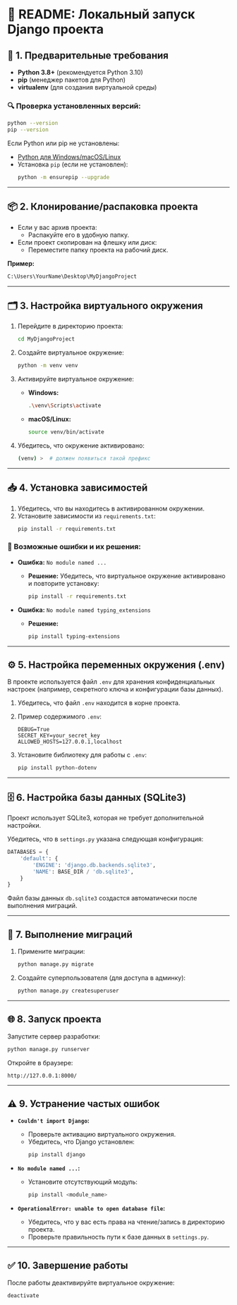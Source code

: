 
# 📄 README: Локальный запуск Django проекта


## 🚀 **1. Предварительные требования**

- **Python 3.8+** (рекомендуется Python 3.10)
- **pip** (менеджер пакетов для Python)
- **virtualenv** (для создания виртуальной среды)

### 🔍 Проверка установленных версий:
```bash
python --version
pip --version
```

Если Python или pip не установлены:
- [Python для Windows/macOS/Linux](https://www.python.org/downloads/)
- Установка `pip` (если не установлен):
  ```bash
  python -m ensurepip --upgrade
  ```

---

## 📦 **2. Клонирование/распаковка проекта**

- Если у вас архив проекта:
  - Распакуйте его в удобную папку.
- Если проект скопирован на флешку или диск:
  - Переместите папку проекта на рабочий диск.

**Пример:**
```bash
C:\Users\YourName\Desktop\MyDjangoProject
```

---

## 🗂️ **3. Настройка виртуального окружения**

1. Перейдите в директорию проекта:
   ```bash
   cd MyDjangoProject
   ```

2. Создайте виртуальное окружение:
   ```bash
   python -m venv venv
   ```

3. Активируйте виртуальное окружение:
   - **Windows:**
     ```bash
     .\venv\Scripts\activate
     ```
   - **macOS/Linux:**
     ```bash
     source venv/bin/activate
     ```

4. Убедитесь, что окружение активировано:
   ```bash
   (venv) >  # должен появиться такой префикс
   ```

---

## 📥 **4. Установка зависимостей**

1. Убедитесь, что вы находитесь в активированном окружении.
2. Установите зависимости из `requirements.txt`:
   ```bash
   pip install -r requirements.txt
   ```

### 🚨 Возможные ошибки и их решения:
- **Ошибка:** `No module named ...`
  - **Решение:** Убедитесь, что виртуальное окружение активировано и повторите установку:
    ```bash
    pip install -r requirements.txt
    ```

- **Ошибка:** `No module named typing_extensions`
  - **Решение:**
    ```bash
    pip install typing-extensions
    ```

---

## ⚙️ **5. Настройка переменных окружения (.env)**

В проекте используется файл `.env` для хранения конфиденциальных настроек (например, секретного ключа и конфигурации базы данных).

1. Убедитесь, что файл `.env` находится в корне проекта.
2. Пример содержимого `.env`:
   ```env
   DEBUG=True
   SECRET_KEY=your_secret_key
   ALLOWED_HOSTS=127.0.0.1,localhost
   ```

3. Установите библиотеку для работы с `.env`:
   ```bash
   pip install python-dotenv
   ```

---

## 🗄️ **6. Настройка базы данных (SQLite3)**

Проект использует SQLite3, которая не требует дополнительной настройки.

Убедитесь, что в `settings.py` указана следующая конфигурация:
```python
DATABASES = {
    'default': {
        'ENGINE': 'django.db.backends.sqlite3',
        'NAME': BASE_DIR / 'db.sqlite3',
    }
}
```

Файл базы данных `db.sqlite3` создастся автоматически после выполнения миграций.

---

## 🔄 **7. Выполнение миграций**

1. Примените миграции:
   ```bash
   python manage.py migrate
   ```

2. Создайте суперпользователя (для доступа в админку):
   ```bash
   python manage.py createsuperuser
   ```

---

## 🌐 **8. Запуск проекта**

Запустите сервер разработки:
```bash
python manage.py runserver
```

Откройте в браузере:
```
http://127.0.0.1:8000/
```

---

## ⚠️ **9. Устранение частых ошибок**

- **`Couldn't import Django`:**
  - Проверьте активацию виртуального окружения.
  - Убедитесь, что Django установлен:
    ```bash
    pip install django
    ```

- **`No module named ...`:**
  - Установите отсутствующий модуль:
    ```bash
    pip install <module_name>
    ```

- **`OperationalError: unable to open database file`:**
  - Убедитесь, что у вас есть права на чтение/запись в директорию проекта.
  - Проверьте правильность пути к базе данных в `settings.py`.

---

## ✅ **10. Завершение работы**

После работы деактивируйте виртуальное окружение:
```bash
deactivate
```

